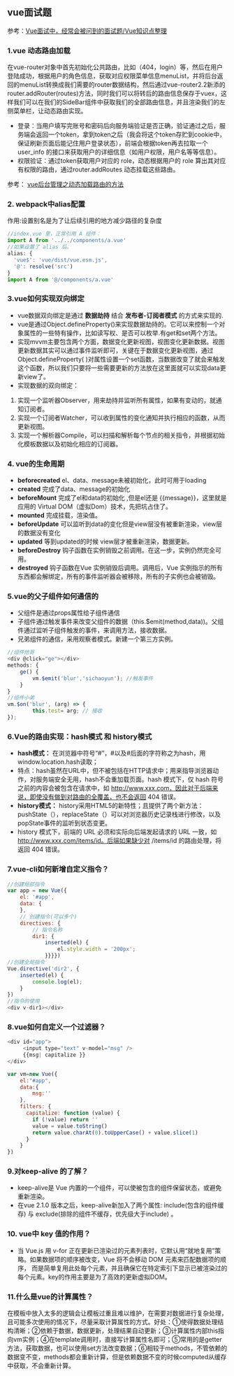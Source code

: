 ## vue面试题
参考：[Vue面试中，经常会被问到的面试题/Vue知识点整理](https://segmentfault.com/a/1190000016344599)

### 1.vue 动态路由加载
在vue-router对象中首先初始化公共路由，比如（404，login）等，然后在用户登陆成功，根据用户的角色信息，获取对应权限菜单信息menuList，并将后台返回的menuList转换成我们需要的router数据结构，然后通过vue-router2.2新添的router.addRouter(routes)方法，同时我们可以将转后的路由信息保存于vuex，这样我们可以在我们的SideBar组件中获取我们的全部路由信息，并且渲染我们的左侧菜单栏，让动态路由实现。

+ 登录：当用户填写完账号和密码后向服务端验证是否正确，验证通过之后，服务端会返回一个token，拿到token之后（我会将这个token存贮到cookie中，保证刷新页面后能记住用户登录状态），前端会根据token再去拉取一个 user_info 的接口来获取用户的详细信息（如用户权限，用户名等等信息）。
+ 权限验证：通过token获取用户对应的 role，动态根据用户的 role 算出其对应有权限的路由，通过router.addRoutes 动态挂载这些路由。


参考： [vue后台管理之动态加载路由的方法](https://www.jb51.net/article/145531.htm)

### 2. webpack中alias配置
作用:设置别名是为了让后续引用的地方减少路径的复杂度
```javascript
//index.vue 里，正常引用 A 组件：
import A from '../../components/a.vue'
//如果设置了 alias 后。
alias: {
  'vue$': 'vue/dist/vue.esm.js',
  '@': resolve('src')
}
import A from '@/components/a.vue'
```
### 3.vue如何实现双向绑定
+ vue数据双向绑定是通过 **数据劫持** 结合 **发布者-订阅者模式** 的方式来实现的.
+ vue是通过Object.defineProperty()来实现数据劫持的。它可以来控制一个对象属性的一些特有操作，比如读写权、是否可以枚举.有get和set两个方法。
+ 实现mvvm主要包含两个方面，数据变化更新视图，视图变化更新数据。视图更新数据其实可以通过事件监听即可，关键在于数据变化更新视图，通过Object.defineProperty( )对属性设置一个set函数，当数据改变了就会来触发这个函数，所以我们只要将一些需要更新的方法放在这里面就可以实现data更新view了。
+ 实现数据的双向绑定：
1. 实现一个监听器Observer，用来劫持并监听所有属性，如果有变动的，就通知订阅者。
2. 实现一个订阅者Watcher，可以收到属性的变化通知并执行相应的函数，从而更新视图。
3. 实现一个解析器Compile，可以扫描和解析每个节点的相关指令，并根据初始化模板数据以及初始化相应的订阅器。

### 4. vue的生命周期
+ **beforecreated**  el、data、message未被初始化，此时可用于loading
+ **created** 完成了data、message的初始化
+ **beforeMount** 完成了el和data的初始化 ,但是el还是 {{message}}，这里就是应用的 Virtual DOM（虚拟Dom）技术，先把坑占住了。
+ **mounted** 完成挂载，渲染值。
+ **beforeUpdate** 可以监听到data的变化但是view层没有被重新渲染，view层的数据没有变化
+ **updated** 等到updated的时候 view层才被重新渲染，数据更新。
+ **beforeDestroy** 钩子函数在实例销毁之前调用。在这一步，实例仍然完全可用。
+ **destroyed** 钩子函数在Vue 实例销毁后调用。调用后，Vue 实例指示的所有东西都会解绑定，所有的事件监听器会被移除，所有的子实例也会被销毁。

### 5.vue的父子组件如何通信的
+ 父组件是通过props属性给子组件通信
+ 子组件通过触发事件来改变父组件的数据（this.$emit(method,data))。父组件通过监听子组件触发的事件，来调用方法，接收数据。
+ 兄弟组件的通信，采用观察者模式。新建一个第三方实例。
```JavaScript
//组件他哥
<div @click="ge"></div>
methods: {
    ge() {
        vm.$emit('blur','sichaoyun'); //触发事件
    }
}
//组件小弟
vm.$on('blur', (arg) => {
        this.test= arg; // 接收
});
```

### 6.Vue的路由实现：hash模式 和 history模式
+ **hash模式：** 在浏览器中符号“#”，#以及#后面的字符称之为hash，用window.location.hash读取；
+ 特点：hash虽然在URL中，但不被包括在HTTP请求中；用来指导浏览器动作，对服务端安全无用，hash不会重加载页面。hash 模式下，仅 hash 符号之前的内容会被包含在请求中，如 http://www.xxx.com，因此对于后端来说，即使没有做到对路由的全覆盖，也不会返回 404 错误。
+ **history模式：** history采用HTML5的新特性；且提供了两个新方法：pushState（），replaceState（）可以对浏览器历史记录栈进行修改，以及popState事件的监听到状态变更。
+ history 模式下，前端的 URL 必须和实际向后端发起请求的 URL 一致，如 http://www.xxx.com/items/id。后端如果缺少对 /items/id 的路由处理，将返回 404 错误。

### 7.vue-cli如何新增自定义指令？
```JavaScript
//创建局部指令
var app = new Vue({
    el: '#app',
    data: {    
    },
    // 创建指令(可以多个)
    directives: {
        // 指令名称
        dir1: {
            inserted(el) {
                el.style.width = '200px';
            }}}})
//创建全局指令
Vue.directive('dir2', {
    inserted(el) {
        console.log(el);
    }
})
//指令的使用
<div v-dir1></div>
```

### 8.vue如何自定义一个过滤器？
```JavaScript
<div id="app">
     <input type="text" v-model="msg" />
     {{msg| capitalize }}
</div>

var vm=new Vue({
    el:"#app",
    data:{
        msg:''
    },
    filters: {
      capitalize: function (value) {
        if (!value) return ''
        value = value.toString()
        return value.charAt(0).toUpperCase() + value.slice(1)
      }
    }
})
```

### 9.对keep-alive 的了解？
+ keep-alive是 Vue 内置的一个组件，可以使被包含的组件保留状态，或避免重新渲染。
+ 在vue 2.1.0 版本之后，keep-alive新加入了两个属性: include(包含的组件缓存) 与 exclude(排除的组件不缓存，优先级大于include) 。

### 10. vue中 key 值的作用？
+ 当 Vue.js 用 v-for 正在更新已渲染过的元素列表时，它默认用“就地复用”策略。如果数据项的顺序被改变，Vue 将不会移动 DOM 元素来匹配数据项的顺序， 而是简单复用此处每个元素，并且确保它在特定索引下显示已被渲染过的每个元素。key的作用主要是为了高效的更新虚拟DOM。

### 11.什么是vue的计算属性？
在模板中放入太多的逻辑会让模板过重且难以维护，在需要对数据进行复杂处理，且可能多次使用的情况下，尽量采取计算属性的方式。好处：①使得数据处理结构清晰；②依赖于数据，数据更新，处理结果自动更新；③计算属性内部this指向vm实例；④在template调用时，直接写计算属性名即可；⑤常用的是getter方法，获取数据，也可以使用set方法改变数据；⑥相较于methods，不管依赖的数据变不变，methods都会重新计算，但是依赖数据不变的时候computed从缓存中获取，不会重新计算。
